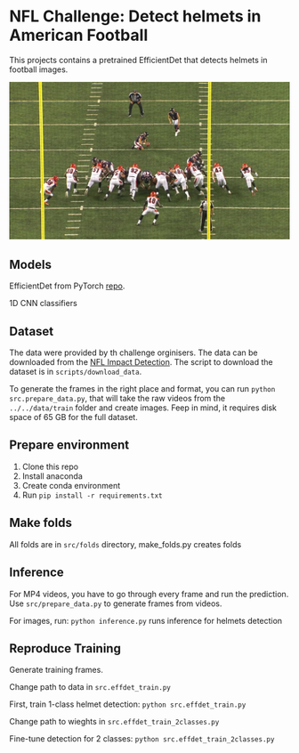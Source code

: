 # NFL Challenge: Detect helmets in American Football

This projects contains a pretrained EfficientDet that detects helmets in football images.

![americal football](pics/football.jpg)

## Models
EfficientDet from PyTorch [repo](https://github.com/google/automl/tree/master/efficientdet).

1D CNN classifiers

## Dataset
The data were provided by th challenge orginisers. The data can be downloaded from the [NFL Impact Detection](https://www.kaggle.com/c/nfl-impact-detection). The script to download the dataset is in ```scripts/download_data```. 

To generate the frames in the right place and format, you can run `python src.prepare_data.py`, that will take the raw videos from the `../../data/train` folder and create images. Feep in mind, it requires disk space of 65 GB for the full dataset. 

## Prepare environment 
1. Clone this repo
2. Install anaconda
3. Create conda environment
4. Run ```pip install -r requirements.txt```

## Make folds
All folds are in ```src/folds``` directory, make_folds.py creates folds

## Inference
For MP4 videos, you have to go through every frame and run the prediction.
Use  `src/prepare_data.py` to generate frames from videos.

For images, run:
```python inference.py``` runs inference for helmets detection

## Reproduce Training

Generate training frames. 

Change path to data in ```src.effdet_train.py```

First, train 1-class helmet detection:
```python src.effdet_train.py```

Change path to wieghts in ```src.effdet_train_2classes.py```

Fine-tune detection for 2 classes: ```python src.effdet_train_2classes.py```

